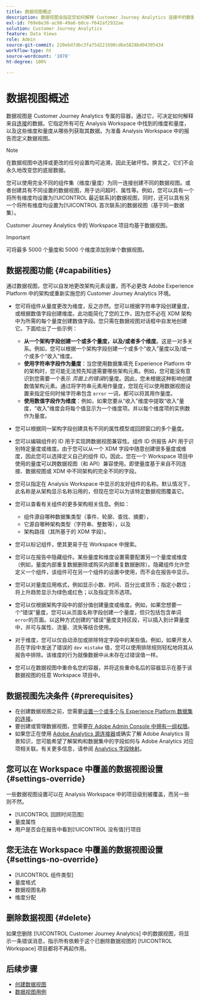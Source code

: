 ```yaml
---
title: 数据视图概述
description: 数据视图会指定您如何解释 Customer Journey Analytics 连接中的数据元素，例如量度、维度、会话等。
exl-id: f69e6e38-ac98-49a6-b0ce-f642af2932ae
solution: Customer Journey Analytics
feature: Data Views
role: Admin
source-git-commit: 220ebd7dbc3fa75d221690cd6e5828bd94395434
workflow-type: ht
source-wordcount: '1078'
ht-degree: 100%

---
```


# 数据视图概述

数据视图是 Customer Journey Analytics 专属的容器，通过它，可决定如何解释来自[连接](/help/connections/create-connection.md)的数据。它指定所有可在 Analysis Workspace 中找到的维度和量度，以及这些维度和量度从哪些列获取其数据。为准备 Analysis Workspace 中的报告而定义数据视图。

>[!NOTE]
>
>在数据视图中选择或更改的任何设置均可追溯，因此无破坏性。换言之，它们不会永久地改变您的底层数据。

您可以使用完全不同的组件集（维度/量度）为同一连接创建不同的数据视图。或者创建具有不同设置的数据视图，用于访问超时、属性等。例如，您可以具有一个将所有维度均设置为[!UICONTROL 最近联系]的数据视图，同时，还可以具有另一个将所有维度均设置为[!UICONTROL 首次联系]的数据视图（基于同一数据集）。

Customer Journey Analytics 中的 Workspace 项目均基于数据视图。

>[!IMPORTANT]
>
>可将最多 5000 个量度和 5000 个维度添加到单个数据视图。

## 数据视图功能 {#capabilities}

通过数据视图，您可以自发地更改架构元素设置，而不必更改 Adobe Experience Platform 中的架构或重新实施您的 Customer Journey Analytics 环境。

* 您可将组件从量度更改为维度，反之亦然。您可以根据字符串字段创建量度，或根据数值字段创建维度。此功能简化了您的工作，因为您不必在 XDM 架构中为所需的每个量度创建数值字段。您只需在数据视图对话框中自发地创建它。下面给出了一些示例：
   * **从一个架构字段创建一个或多个量度，以及/或者多个维度**。这是一对多关系。例如，您可以根据一个架构字段创建一个或多个“收入”量度以及/或一个或多个“收入”维度。
   * **使用字符串字段作为量度**：当您使用数据集填充 Experience Platform 中的架构时，您可能无法预先知道需要哪些架构元素。例如，您可能没有意识到您需要一个表示 *页面上的错误*&#x200B;的量度。因此，您未根据这种影响创建数值架构元素。通过将字符串元素用作量度，您现在可以使用数据视图设置来指定任何时候字符串包含 `error` 一词，都可以将其用作量度。
   * **使用数值字段作为维度**：例如，如果您要从“收入”维度中提取“收入”量度，“收入”维度会将每个值显示为一个维度项。并以每个维度项的实例数作为量度。

* 您可以根据同一架构字段创建具有不同的属性模型或回顾窗口的多个量度。

* 您可以编辑组件的 ID 用于实现跨数据视图兼容性。组件 ID 供报告 API 用于识别特定量度或维度。由于您可以从一个 XDM 字段中随意创建很多量度或维度，因此您可以选择定义自己的组件 ID。因此，您在一个 Workspace 项目中使用的量度可以跨数据视图（和 API）兼容使用。即使量度基于来自不同连接、数据视图或 XDM 中不同架构的完全不同的字段。

* 您可以指定在 Analysis Workspace 中显示的友好组件的名称。默认情况下，此名称是从架构显示名称沿用的，但现在您可以为该特定数据视图覆盖它。

* 您可以查看有关组件的更多架构相关信息。例如：

   * 组件源自哪种数据集类型（事件、轮廓、查找、摘要），
   * 它源自哪种架构类型（字符串、整数等），以及
   * 架构路径（其所基于的 XDM 字段）。

* 您可以标记组件，使其更易于在 Workspace 中搜索。

* 您可以在报告中隐藏组件。某些量度和维度设置需要配置另一个量度或维度（例如，量度内部重复数据删除或购买内部重复数据删除）。隐藏组件允许您定义一个组件，该组件可在另一个组件的设置中使用，而不会在报告中显示。

* 您可以对量度应用格式，例如显示小数、时间、百分比或货币；指定小数位；将上升趋势显示为绿色或红色；以及指定货币选项。

* 您可以仅根据架构字段中的部分值创建量度或维度。例如，如果您想要一个“错误”量度，您可以从页面名称字段创建一个量度，但只包括包含单词 `error`的页面。以这种方式创建的“错误”量度支持区段，可以插入到计算量度中，并可与属性、流量、流失等结合使用。

* 对于维度，您可以仅自动添加或排除特定字段中的某些值。例如，如果开发人员在字段中发送了错误的 `dev mistake` 值，您可以使用排除规则轻松地将其从报告中排除。该维度的行为就像数据中从未存在过错误值一样。

* 您可以在数据视图中重命名您的容器，并将这些重命名后的容器显示在基于该数据视图的任意 Workspace 项目中。

## 数据视图先决条件 {#prerequisites}

* 在创建数据视图之前，您需要[设置一个或多个与 Experience Platform 数据集的连接](/help/connections/create-connection.md)。
* 要创建或管理数据视图，您需要[在 Adobe Admin Console 中拥有一组权限](https://experienceleague.adobe.com/zh-hans/docs/analytics-platform/using/cja-overview/cja-overview)。
* 如果您正在使用 [Adobe Analytics 源连接器](/help/data-ingestion/analytics.md)或确实了解 Adobe Analytics 背景知识，您可能希望了解架构和数据集中的字段如何与 Adobe Analytics 对应项相关联。有关更多信息，请参阅 [Analytics 字段映射](https://experienceleague.adobe.com/zh-hans/docs/experience-platform/sources/connectors/adobe-applications/mapping/analytics)。

## 您可以在 Workspace 中覆盖的数据视图设置 {#settings-override}

一些数据视图设置可以在 Analysis Workspace 中的项目级别被覆盖，而另一些则不然。

* [!UICONTROL 回顾时间范围]
* 量度属性
* 用户是否会在报告中看到[!UICONTROL 没有值]行项目

## 您无法在 Workspace 中覆盖的数据视图设置 {#settings-no-override}

* [!UICONTROL 组件类型]
* 量度格式
* 数据视图名称
* 维度分配

## 删除数据视图 {#delete}

如果您删除  [!UICONTROL Customer Journey Analytics] 中的数据视图，将显示一条错误消息，指示所有依赖于这个已删除数据视图的 [!UICONTROL Workspace] 项目都将不再起作用。

## 后续步骤

* [创建数据视图](/help/data-views/create-dataview.md)
* [数据视图用例](/help/use-cases/data-views/data-views-usecases.md)
